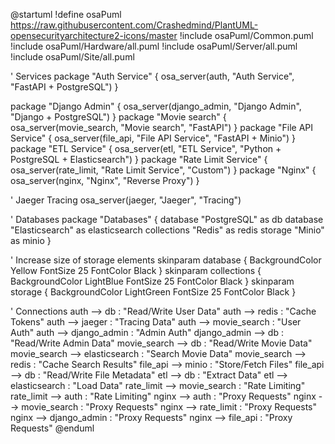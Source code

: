 @startuml
!define osaPuml https://raw.githubusercontent.com/Crashedmind/PlantUML-opensecurityarchitecture2-icons/master
!include osaPuml/Common.puml
!include osaPuml/Hardware/all.puml
!include osaPuml/Server/all.puml
!include osaPuml/Site/all.puml

' Services
package "Auth Service" {
    osa_server(auth, "Auth Service", "FastAPI + PostgreSQL")
}

package "Django Admin" {
    osa_server(django_admin, "Django Admin", "Django + PostgreSQL")
}
package "Movie search" {
    osa_server(movie_search, "Movie search", "FastAPI")
}
package "File API Service" {
    osa_server(file_api, "File API Service", "FastAPI + Minio")
}
package "ETL Service" {
    osa_server(etl, "ETL Service", "Python + PostgreSQL + Elasticsearch")
}
package "Rate Limit Service" {
    osa_server(rate_limit, "Rate Limit Service", "Custom")
}
package "Nginx" {
    osa_server(nginx, "Nginx", "Reverse Proxy")
}

' Jaeger Tracing
osa_server(jaeger, "Jaeger", "Tracing")

' Databases
package "Databases" {
    database "PostgreSQL" as db
    database "Elasticsearch" as elasticsearch
    collections "Redis" as redis
    storage "Minio" as minio
}

' Increase size of storage elements
skinparam database {
  BackgroundColor Yellow
  FontSize 25
  FontColor Black
}
skinparam collections {
  BackgroundColor LightBlue
  FontSize 25
  FontColor Black
}
skinparam storage {
  BackgroundColor LightGreen
  FontSize 25
  FontColor Black
}

' Connections
auth --> db : "Read/Write User Data"
auth --> redis : "Cache Tokens"
auth --> jaeger : "Tracing Data"
auth --> movie_search : "User Auth"
auth --> django_admin : "Admin Auth"
django_admin --> db : "Read/Write Admin Data"
movie_search --> db : "Read/Write Movie Data"
movie_search --> elasticsearch : "Search Movie Data"
movie_search --> redis : "Cache Search Results"
file_api --> minio : "Store/Fetch Files"
file_api --> db : "Read/Write File Metadata"
etl --> db : "Extract Data"
etl --> elasticsearch : "Load Data"
rate_limit --> movie_search : "Rate Limiting"
rate_limit --> auth : "Rate Limiting"
nginx --> auth : "Proxy Requests"
nginx --> movie_search : "Proxy Requests"
nginx --> rate_limit : "Proxy Requests"
nginx --> django_admin : "Proxy Requests"
nginx --> file_api : "Proxy Requests"
@enduml